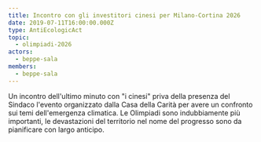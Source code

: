 ```yaml
---
title: Incontro con gli investitori cinesi per Milano-Cortina 2026
date: 2019-07-11T16:00:00.000Z
type: AntiEcologicAct
topic:
  - olimpiadi-2026
actors:
  - beppe-sala
members:
  - beppe-sala
---
```


Un incontro dell'ultimo minuto con "i cinesi" priva della presenza del Sindaco l'evento organizzato dalla Casa della Carità per avere un confronto sui temi dell'emergenza climatica.
Le Olimpiadi sono indubbiamente più importanti, le devastazioni del territorio nel nome del progresso sono da pianificare con largo anticipo.
